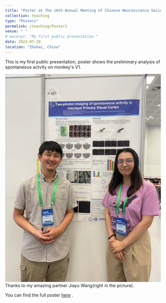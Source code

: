 ```yaml
---
title: "Poster at The 16th Annual Meeting of Chinese Neuroscience Society"
collection: teaching
type: "Posters"
permalink: /teaching/Poster1
venue: " "
# excerpt: "My first public presentation "
date: 2023-07-29
location: "Zhuhai, China"
---
```



This is my first public presentation, poster shows the preliminary analysis of spontaneous actvity on monkey's V1.     

<!-- <br/><img src='/images/P1A1.jpg'> -->
![pics](/images/P1A1.jpg)    
Thanks to my amazing partner Jiayu Wang(right in the picture).

You can find the full poster [here](/files/Poster1.jpeg) .


<!-- Heading 1
======

Heading 2
======

Heading 3
====== -->